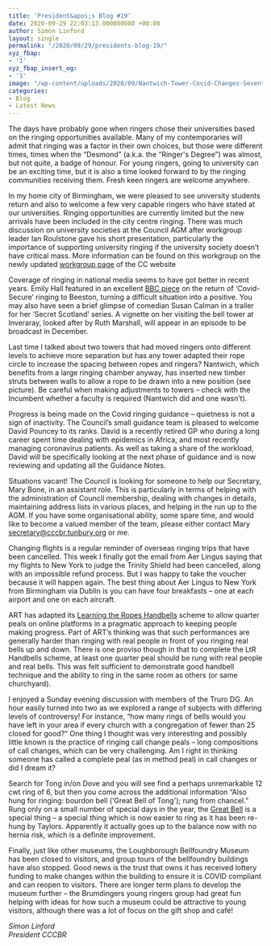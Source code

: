 ```yaml
---
title: 'President&apos;s Blog #19'
date: 2020-09-29 22:03:13.000000000 +00:00
author: Simon Linford
layout: single
permalink: "/2020/09/29/presidents-blog-19/"
xyz_fbap:
- '1'
xyz_fbap_insert_og:
- '1'
image: "/wp-content/uploads/2020/09/Nantwich-Tower-Covid-Changes-Seventh-IMG_0294-scaled.jpg"
categories:
- Blog
- Latest News
---
```

The days have probably gone when ringers chose their universities based on the ringing opportunities available. Many of my contemporaries will admit that ringing was a factor in their own choices, but those were different times, times when the “Desmond” (a.k.a. the “Ringer&apos;s Degree”) was almost, but not quite, a badge of honour. For young ringers, going to university can be an exciting time, but it is also a time looked forward to by the ringing communities receiving them. Fresh keen ringers are welcome anywhere.

In my home city of Birmingham, we were pleased to see university students return and also to welcome a few very capable ringers who have stated at our universities. Ringing opportunities are currently limited but the new arrivals have been included in the city centre ringing. There was much discussion on university societies at the Council AGM after workgroup leader Ian Roulstone gave his short presentation, particularly the importance of supporting university ringing if the university society doesn’t have critical mass. More information can be found on this workgroup on the newly updated <a href="https://eur06.safelinks.protection.outlook.com/?url=https%3A%2F%2Fcccbr.tunbury.org%2Fabout%2Fworkgroups%2Funiversities-and-colleges%2F&data=02%7C01%7C%7Ca5acaf8b67294816f38a08d858fce319%7C84df9e7fe9f640afb435aaaaaaaaaaaa%7C1%7C0%7C637357190442606621&sdata=a%2BR6X1Pq5G2gAzRpoeyFHez0zSxIhkvxmXQGOtj8SQ4%3D&reserved=0" target="_blank" rel="noopener noreferrer">workgroup page</a> of the CC website

Coverage of ringing in national media seems to have got better in recent years. Emily Hall featured in an excellent <a href="https://www.bbc.co.uk/news/av/uk-england-nottinghamshire-54191120" target="_blank" rel="noopener noreferrer">BBC piece</a> on the return of ‘Covid-Secure’ ringing to Beeston, turning a difficult situation into a positive. You may also have seen a brief glimpse of comedian Susan Calman in a trailer for her ‘Secret Scotland’ series. A vignette on her visiting the bell tower at Inveraray, looked after by Ruth Marshall, will appear in an episode to be broadcast in December.

Last time I talked about two towers that had moved ringers onto different levels to achieve more separation but has any tower adapted their rope circle to increase the spacing between ropes and ringers? Nantwich, which benefits from a large ringing chamber anyway, has inserted new timber struts between walls to allow a rope to be drawn into a new position (see picture). Be careful when making adjustments to towers – check with the Incumbent whether a faculty is required (Nantwich did and one wasn’t).

Progress is being made on the Covid ringing guidance – quietness is not a sign of inactivity. The Council’s small guidance team is pleased to welcome David Pouncey to its ranks. David is a recently retired GP who during a long career spent time dealing with epidemics in Africa, and most recently managing coronavirus patients. As well as taking a share of the workload, David will be specifically looking at the next phase of guidance and is now reviewing and updating all the Guidance Notes.

Situations vacant! The Council is looking for someone to help our Secretary, Mary Bone, in an assistant role. This is particularly in terms of helping with the administration of Council membership, dealing with changes in details, maintaining address lists in various places, and helping in the run up to the AGM. If you have some organisational ability, some spare time, and would like to become a valued member of the team, please either contact Mary <secretary@cccbr.tunbury.org> or me.

Changing flights is a regular reminder of overseas ringing trips that have been cancelled. This week I finally got the email from Aer Lingus saying that my flights to New York to judge the Trinity Shield had been cancelled, along with an impossible refund process. But I was happy to take the voucher because it will happen again. The best thing about Aer Lingus to New York from Birmingham via Dublin is you can have four breakfasts – one at each airport and one on each aircraft.

ART has adapted its <a href="http://www.learningtheropes.org/scheme/handbells" target="_blank" rel="noopener noreferrer">Learning the Ropes Handbells</a> scheme to allow quarter peals on online platforms in a pragmatic approach to keeping people making progress. Part of ART’s thinking was that such performances are generally harder than ringing with real people in front of you ringing real bells up and down. There is one proviso though in that to complete the LtR Handbells scheme, at least one quarter peal should be rung with real people and real bells. This was felt sufficient to demonstrate good handbell technique and the ability to ring in the same room as others (or same churchyard).

I enjoyed a Sunday evening discussion with members of the Truro DG. An hour easily turned into two as we explored a range of subjects with differing levels of controversy! For instance, “how many rings of bells would you have left in your area if every church with a congregation of fewer than 25 closed for good?” One thing I thought was very interesting and possibly little known is the practice of ringing call change peals – long compositions of call changes, which can be very challenging. Am I right in thinking someone has called a complete peal (as in method peal) in call changes or did I dream it?

Search for Tong in/on Dove and you will see find a perhaps unremarkable 12 cwt ring of 6, but then you come across the additional information “Also hung for ringing: bourdon bell (&#8216;Great Bell of Tong&apos;); rung from chancel.” Rung only on a small number of special days in the year, the <a href="http://www.discoveringtong.org/guide/GreatBell.htm" target="_blank" rel="noopener noreferrer">Great Bell</a> is a special thing – a special thing which is now easier to ring as it has been re-hung by Taylors. Apparently it actually goes up to the balance now with no hernia risk, which is a definite improvement.

Finally, just like other museums, the Loughborough Bellfoundry Museum has been closed to visitors, and group tours of the bellfoundry buildings have also stopped. Good news is the trust that owns it has received lottery funding to make changes within the building to ensure it is COVID compliant and can reopen to visitors. There are longer term plans to develop the museum further – the Brumdingers young ringers group had great fun helping with ideas for how such a museum could be attractive to young visitors, although there was a lot of focus on the gift shop and café!

_Simon Linford_  
_President CCCBR_
